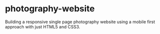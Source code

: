 # photography-website
Building a responsive single page photography website using a mobile first approach with just HTML5 and CSS3.
